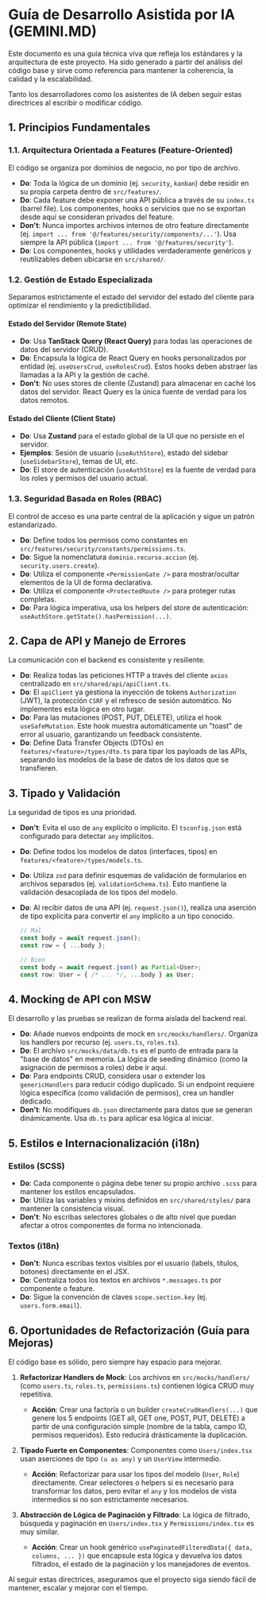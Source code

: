 # Guía de Desarrollo Asistida por IA (GEMINI.MD)

Este documento es una guía técnica viva que refleja los estándares y la arquitectura de este proyecto. Ha sido generado a partir del análisis del código base y sirve como referencia para mantener la coherencia, la calidad y la escalabilidad.

Tanto los desarrolladores como los asistentes de IA deben seguir estas directrices al escribir o modificar código.

## 1. Principios Fundamentales

### 1.1. Arquitectura Orientada a Features (Feature-Oriented)

El código se organiza por dominios de negocio, no por tipo de archivo.

- **Do**: Toda la lógica de un dominio (ej. `security`, `kanban`) debe residir en su propia carpeta dentro de `src/features/`.
- **Do**: Cada feature debe exponer una API pública a través de su `index.ts` (barrel file). Los componentes, hooks o servicios que no se exportan desde aquí se consideran privados del feature.
- **Don't**: Nunca importes archivos internos de otro feature directamente (ej. `import ... from '@/features/security/components/...'`). Usa siempre la API pública (`import ... from '@/features/security'`).
- **Do**: Los componentes, hooks y utilidades verdaderamente genéricos y reutilizables deben ubicarse en `src/shared/`.

### 1.2. Gestión de Estado Especializada

Separamos estrictamente el estado del servidor del estado del cliente para optimizar el rendimiento y la predictibilidad.

#### Estado del Servidor (Remote State)

- **Do**: Usa **TanStack Query (React Query)** para todas las operaciones de datos del servidor (CRUD).
- **Do**: Encapsula la lógica de React Query en hooks personalizados por entidad (ej. `useUsersCrud`, `useRolesCrud`). Estos hooks deben abstraer las llamadas a la API y la gestión de caché.
- **Don't**: No uses stores de cliente (Zustand) para almacenar en caché los datos del servidor. React Query es la única fuente de verdad para los datos remotos.

#### Estado del Cliente (Client State)

- **Do**: Usa **Zustand** para el estado global de la UI que no persiste en el servidor.
- **Ejemplos**: Sesión de usuario (`useAuthStore`), estado del sidebar (`useSidebarStore`), temas de UI, etc.
- **Do**: El store de autenticación (`useAuthStore`) es la fuente de verdad para los roles y permisos del usuario actual.

### 1.3. Seguridad Basada en Roles (RBAC)

El control de acceso es una parte central de la aplicación y sigue un patrón estandarizado.

- **Do**: Define todos los permisos como constantes en `src/features/security/constants/permissions.ts`.
- **Do**: Sigue la nomenclatura `dominio.recurso.accion` (ej. `security.users.create`).
- **Do**: Utiliza el componente `<PermissionGate />` para mostrar/ocultar elementos de la UI de forma declarativa.
- **Do**: Utiliza el componente `<ProtectedRoute />` para proteger rutas completas.
- **Do**: Para lógica imperativa, usa los helpers del store de autenticación: `useAuthStore.getState().hasPermission(...)`.

## 2. Capa de API y Manejo de Errores

La comunicación con el backend es consistente y resiliente.

- **Do**: Realiza todas las peticiones HTTP a través del cliente `axios` centralizado en `src/shared/api/apiClient.ts`.
- **Do**: El `apiClient` ya gestiona la inyección de tokens `Authorization` (JWT), la protección `CSRF` y el refresco de sesión automático. No implementes esta lógica en otro lugar.
- **Do**: Para las mutaciones (POST, PUT, DELETE), utiliza el hook `useSafeMutation`. Este hook muestra automáticamente un "toast" de error al usuario, garantizando un feedback consistente.
- **Do**: Define Data Transfer Objects (DTOs) en `features/<feature>/types/dto.ts` para tipar los payloads de las APIs, separando los modelos de la base de datos de los datos que se transfieren.

## 3. Tipado y Validación

La seguridad de tipos es una prioridad.

- **Don't**: Evita el uso de `any` explícito o implícito. El `tsconfig.json` está configurado para detectar `any` implícitos.
- **Do**: Define todos los modelos de datos (interfaces, tipos) en `features/<feature>/types/models.ts`.
- **Do**: Utiliza `zod` para definir esquemas de validación de formularios en archivos separados (ej. `validationSchema.ts`). Esto mantiene la validación desacoplada de los tipos del modelo.
- **Do**: Al recibir datos de una API (ej. `request.json()`), realiza una aserción de tipo explícita para convertir el `any` implícito a un tipo conocido.

  ```typescript
  // Mal
  const body = await request.json();
  const row = { ...body };

  // Bien
  const body = await request.json() as Partial<User>;
  const row: User = { /* ... */, ...body } as User;
  ```

## 4. Mocking de API con MSW

El desarrollo y las pruebas se realizan de forma aislada del backend real.

- **Do**: Añade nuevos endpoints de mock en `src/mocks/handlers/`. Organiza los handlers por recurso (ej. `users.ts`, `roles.ts`).
- **Do**: El archivo `src/mocks/data/db.ts` es el punto de entrada para la "base de datos" en memoria. La lógica de seeding dinámico (como la asignación de permisos a roles) debe ir aquí.
- **Do**: Para endpoints CRUD, considera usar o extender los `genericHandlers` para reducir código duplicado. Si un endpoint requiere lógica específica (como validación de permisos), crea un handler dedicado.
- **Don't**: No modifiques `db.json` directamente para datos que se generan dinámicamente. Usa `db.ts` para aplicar esa lógica al iniciar.

## 5. Estilos e Internacionalización (i18n)

### Estilos (SCSS)

- **Do**: Cada componente o página debe tener su propio archivo `.scss` para mantener los estilos encapsulados.
- **Do**: Utiliza las variables y mixins definidos en `src/shared/styles/` para mantener la consistencia visual.
- **Don't**: No escribas selectores globales o de alto nivel que puedan afectar a otros componentes de forma no intencionada.

### Textos (i18n)

- **Don't**: Nunca escribas textos visibles por el usuario (labels, títulos, botones) directamente en el JSX.
- **Do**: Centraliza todos los textos en archivos `*.messages.ts` por componente o feature.
- **Do**: Sigue la convención de claves `scope.section.key` (ej. `users.form.email`).

## 6. Oportunidades de Refactorización (Guía para Mejoras)

El código base es sólido, pero siempre hay espacio para mejorar.

1.  **Refactorizar Handlers de Mock**: Los archivos en `src/mocks/handlers/` (como `users.ts`, `roles.ts`, `permissions.ts`) contienen lógica CRUD muy repetitiva.
    - **Acción**: Crear una factoría o un builder `createCrudHandlers(...)` que genere los 5 endpoints (GET all, GET one, POST, PUT, DELETE) a partir de una configuración simple (nombre de la tabla, campo ID, permisos requeridos). Esto reducirá drásticamente la duplicación.

2.  **Tipado Fuerte en Componentes**: Componentes como `Users/index.tsx` usan aserciones de tipo `(u as any)` y un `UserView` intermedio.
    - **Acción**: Refactorizar para usar los tipos del modelo (`User`, `Role`) directamente. Crear selectores o helpers si es necesario para transformar los datos, pero evitar el `any` y los modelos de vista intermedios si no son estrictamente necesarios.

3.  **Abstracción de Lógica de Paginación y Filtrado**: La lógica de filtrado, búsqueda y paginación en `Users/index.tsx` y `Permissions/index.tsx` es muy similar.
    - **Acción**: Crear un hook genérico `usePaginatedFilteredData({ data, columns, ... })` que encapsule esta lógica y devuelva los datos filtrados, el estado de la paginación y los manejadores de eventos.

Al seguir estas directrices, aseguramos que el proyecto siga siendo fácil de mantener, escalar y mejorar con el tiempo.
